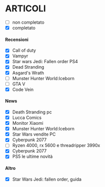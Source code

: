 # ARTICOLI 
  - [ ] non completato
  - [x] completato

#### Recensioni
 - [x] Call of duty 
 - [x] Vampyr
 - [x] Star wars Jedi: Fallen order PS4
 - [x] Dead Stranding
 - [x] Asgard's Wrath
 - [ ] Munster Hunter World:Iceborn
 - [ ] GTA V
 - [x] Code Vein

#### News
 - [x] Death Stranding pc
 - [x] Lucca Comics
 - [x] Monitor Xiaomi
 - [x] Munster Hunter World:Iceborn
 - [x] Star Wars vendite PC
 - [x] Cyberpunk 2077  
 - [ ] Ryzen 4000, rx 5600 e threadripper 3990x
 - [x] Cyberpunk 2077
 - [x] PS5 le ultime novità
 
#### Altro
 - [x] Star Wars Jedi: fallen order, guida
